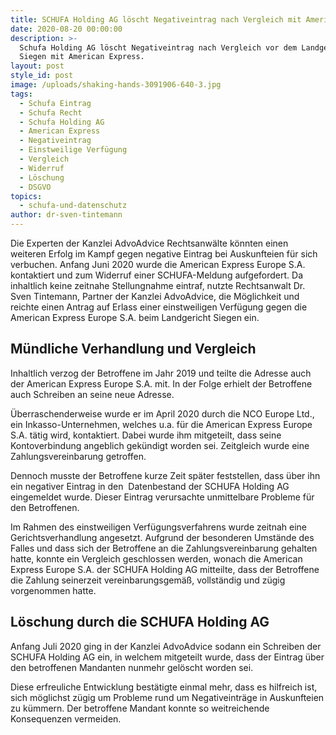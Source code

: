 ```yaml
---
title: SCHUFA Holding AG löscht Negativeintrag nach Vergleich mit American Express
date: 2020-08-20 00:00:00
description: >-
  Schufa Holding AG löscht Negativeintrag nach Vergleich vor dem Landgericht
  Siegen mit American Express.
layout: post
style_id: post
image: /uploads/shaking-hands-3091906-640-3.jpg
tags:
  - Schufa Eintrag
  - Schufa Recht
  - Schufa Holding AG
  - American Express
  - Negativeintrag
  - Einstweilige Verfügung
  - Vergleich
  - Widerruf
  - Löschung
  - DSGVO
topics:
  - schufa-und-datenschutz
author: dr-sven-tintemann
---
```


Die Experten der Kanzlei AdvoAdvice Rechtsanwälte könnten einen weiteren Erfolg im Kampf gegen negative Eintrag bei Auskunfteien für sich verbuchen. Anfang Juni 2020 wurde die American Express Europe S.A. kontaktiert und zum Widerruf einer SCHUFA-Meldung aufgefordert. Da inhaltlich keine zeitnahe Stellungnahme eintraf, nutzte Rechtsanwalt Dr. Sven Tintemann, Partner der Kanzlei AdvoAdvice, die Möglichkeit und reichte einen Antrag auf Erlass einer einstweiligen Verfügung gegen die American Express Europe S.A. beim Landgericht Siegen ein.

## Mündliche Verhandlung und Vergleich

Inhaltlich verzog der Betroffene im Jahr 2019 und teilte die Adresse auch der American Express Europe S.A. mit. In der Folge erhielt der Betroffene auch Schreiben an seine neue Adresse.

Überraschenderweise wurde er im April 2020 durch die NCO Europe Ltd., ein Inkasso-Unternehmen, welches u.a. für die American Express Europe S.A. tätig wird, kontaktiert. Dabei wurde ihm mitgeteilt, dass seine Kontoverbindung angeblich gekündigt worden sei. Zeitgleich wurde eine Zahlungsvereinbarung getroffen.

Dennoch musste der Betroffene kurze Zeit später feststellen, dass über ihn ein negativer Eintrag in den&nbsp; Datenbestand der SCHUFA Holding AG eingemeldet wurde. Dieser Eintrag verursachte unmittelbare Probleme für den Betroffenen.&nbsp;

Im Rahmen des einstweiligen Verfügungsverfahrens wurde zeitnah eine Gerichtsverhandlung angesetzt. Aufgrund der besonderen Umstände des Falles und dass sich der Betroffene an die Zahlungsvereinbarung gehalten hatte, konnte ein Vergleich geschlossen werden, wonach die American Express Europe S.A. der SCHUFA Holding AG mitteilte, dass der Betroffene die Zahlung seinerzeit vereinbarungsgemä&szlig;, vollständig und zügig vorgenommen hatte.

## Löschung durch die SCHUFA Holding AG

Anfang Juli 2020 ging in der Kanzlei AdvoAdvice sodann ein Schreiben der SCHUFA Holding AG ein, in welchem mitgeteilt wurde, dass der Eintrag über den betroffenen Mandanten nunmehr gelöscht worden sei.

Diese erfreuliche Entwicklung bestätigte einmal mehr, dass es hilfreich ist, sich möglichst zügig um Probleme rund um Negativeinträge in Auskunfteien zu kümmern. Der betroffene Mandant konnte so weitreichende Konsequenzen vermeiden.